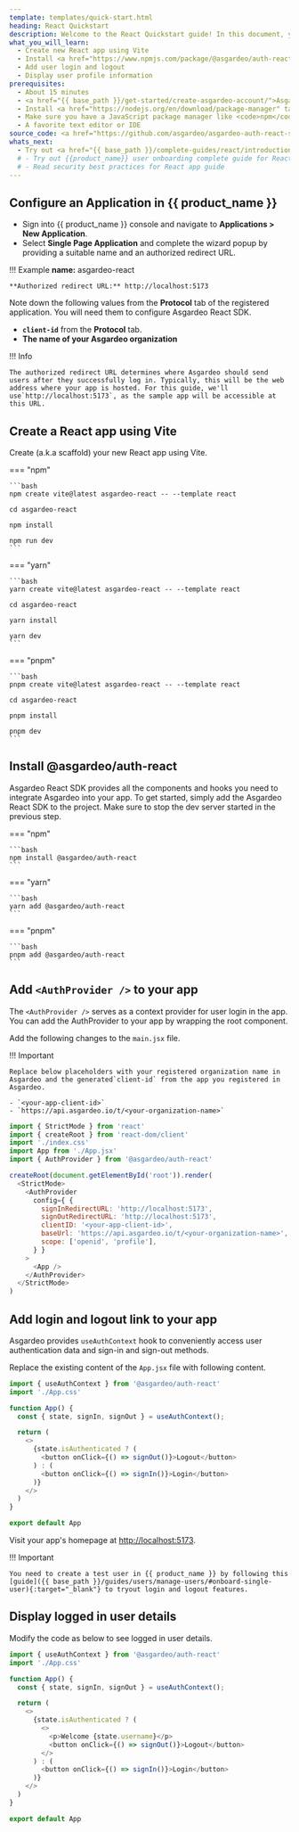 ```yaml
---
template: templates/quick-start.html
heading: React Quickstart
description: Welcome to the React Quickstart guide! In this document, you will learn to build a React app, add user login and display user profile information using Asgardeo.
what_you_will_learn:
  - Create new React app using Vite
  - Install <a href="https://www.npmjs.com/package/@asgardeo/auth-react" target="_blank" rel="noopener noreferrer">@asgardeo/auth-react</a> package
  - Add user login and logout
  - Display user profile information
prerequisites:
  - About 15 minutes
  - <a href="{{ base_path }}/get-started/create-asgardeo-account/">Asgardeo account</a>
  - Install <a href="https://nodejs.org/en/download/package-manager" target="_blank" rel="noopener noreferrer">Node.js</a> on your system.
  - Make sure you have a JavaScript package manager like <code>npm</code>, <code>yarn</code>, or <code>pnpm</code>.
  - A favorite text editor or IDE
source_code: <a href="https://github.com/asgardeo/asgardeo-auth-react-sdk/tree/main/samples/asgardeo-react-app" target="_blank" class="github-icon">React Vite App Sample</a>
whats_next:
  - Try out <a href="{{ base_path }}/complete-guides/react/introduction/" target="_blank">{{ product_name }} complete React guide</a>
  # - Try out {{product_name}} user onboarding complete guide for React
  # - Read security best practices for React app guide
---
```

## Configure an Application in {{ product_name }}

- Sign into {{ product_name }} console and navigate to **Applications > New Application**.
- Select **Single Page Application** and complete the wizard popup by providing a suitable name and an authorized redirect URL. 

!!! Example
    **name:** asgardeo-react
    
    **Authorized redirect URL:** http://localhost:5173

Note down the following values from the **Protocol** tab of the registered application. You will need them to configure  Asgardeo React SDK.

- **`client-id`** from the **Protocol** tab. 
- **The name of your Asgardeo organization**


!!! Info

    The authorized redirect URL determines where Asgardeo should send users after they successfully log in. Typically, this will be the web address where your app is hosted. For this guide, we'll use`http://localhost:5173`, as the sample app will be accessible at this URL.

## Create a React app using Vite

Create (a.k.a scaffold) your new React app using Vite.

=== "npm"

    ```bash
    npm create vite@latest asgardeo-react -- --template react

    cd asgardeo-react

    npm install

    npm run dev
    ```

=== "yarn"

    ```bash
    yarn create vite@latest asgardeo-react -- --template react

    cd asgardeo-react

    yarn install

    yarn dev
    ```

=== "pnpm"

    ```bash
    pnpm create vite@latest asgardeo-react -- --template react

    cd asgardeo-react

    pnpm install

    pnpm dev
    ```

## Install @asgardeo/auth-react

Asgardeo React SDK provides all the components and hooks you need to integrate Asgardeo into your app. To get started, simply add the Asgardeo React SDK to the project. Make sure to stop the dev server started in the previous step. 

=== "npm"

    ```bash
    npm install @asgardeo/auth-react
    ```

=== "yarn"

    ```bash
    yarn add @asgardeo/auth-react
    ```

=== "pnpm"

    ```bash
    pnpm add @asgardeo/auth-react
    ```

## Add `<AuthProvider />` to your app

The `<AuthProvider />` serves as a context provider for user login in the app. You can add the AuthProvider to your app by wrapping  the root component.

Add the following changes to the `main.jsx` file.

!!! Important

    Replace below placeholders with your registered organization name in Asgardeo and the generated`client-id` from the app you registered in Asgardeo.

    - `<your-app-client-id>`
    - `https://api.asgardeo.io/t/<your-organization-name>`

```javascript title="src/main.jsx" hl_lines="5 9-17 19"
import { StrictMode } from 'react'
import { createRoot } from 'react-dom/client'
import './index.css'
import App from './App.jsx'
import { AuthProvider } from '@asgardeo/auth-react'

createRoot(document.getElementById('root')).render(
  <StrictMode>
    <AuthProvider
      config={ {
        signInRedirectURL: 'http://localhost:5173',
        signOutRedirectURL: 'http://localhost:5173',
        clientID: '<your-app-client-id>',
        baseUrl: 'https://api.asgardeo.io/t/<your-organization-name>',
        scope: ['openid', 'profile'],
      } }
    >
      <App />
    </AuthProvider>
  </StrictMode>
)
```

## Add login and logout link to your app

Asgardeo provides `useAuthContext` hook to conveniently access user authentication data and sign-in and sign-out methods.

Replace the existing content of the `App.jsx` file with following content.

```javascript title="src/App.jsx"  hl_lines="1 5 9-13"
import { useAuthContext } from '@asgardeo/auth-react'
import './App.css'

function App() {
  const { state, signIn, signOut } = useAuthContext();

  return (
    <>
      {state.isAuthenticated ? (
        <button onClick={() => signOut()}>Logout</button>
      ) : (
        <button onClick={() => signIn()}>Login</button>
      )}
    </>
  )
}

export default App
```

Visit your app's homepage at [http://localhost:5173](http://localhost:5173).

!!! Important

    You need to create a test user in {{ product_name }} by following this [guide]({{ base_path }}/guides/users/manage-users/#onboard-single-user){:target="_blank"} to tryout login and logout features.

## Display logged in user details

Modify the code as below to see logged in user details.

```javascript title="src/App.jsx" hl_lines="11"
import { useAuthContext } from '@asgardeo/auth-react'
import './App.css'

function App() {
  const { state, signIn, signOut } = useAuthContext();

  return (
    <>
      {state.isAuthenticated ? (
        <>
          <p>Welcome {state.username}</p>
          <button onClick={() => signOut()}>Logout</button>
        </>
      ) : (
        <button onClick={() => signIn()}>Login</button>
      )}
    </>
  )
}

export default App
```
